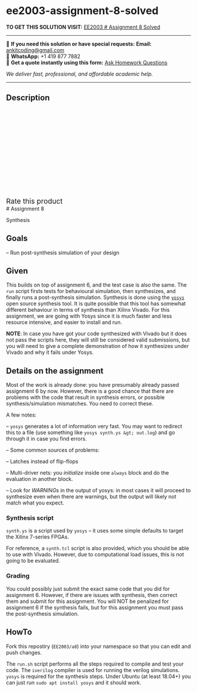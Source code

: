 # ee2003-assignment-8-solved
**TO GET THIS SOLUTION VISIT:** [EE2003 # Assignment 8 Solved](https://www.ankitcodinghub.com/product/ee2003-assignment-8-solved/)


---

📩 **If you need this solution or have special requests:** **Email:** ankitcoding@gmail.com  
📱 **WhatsApp:** +1 419 877 7882  
📄 **Get a quote instantly using this form:** [Ask Homework Questions](https://www.ankitcodinghub.com/services/ask-homework-questions/)

*We deliver fast, professional, and affordable academic help.*

---

<h2>Description</h2>



<div class="kk-star-ratings kksr-auto kksr-align-center kksr-valign-top" data-payload="{&quot;align&quot;:&quot;center&quot;,&quot;id&quot;:&quot;90773&quot;,&quot;slug&quot;:&quot;default&quot;,&quot;valign&quot;:&quot;top&quot;,&quot;ignore&quot;:&quot;&quot;,&quot;reference&quot;:&quot;auto&quot;,&quot;class&quot;:&quot;&quot;,&quot;count&quot;:&quot;0&quot;,&quot;legendonly&quot;:&quot;&quot;,&quot;readonly&quot;:&quot;&quot;,&quot;score&quot;:&quot;0&quot;,&quot;starsonly&quot;:&quot;&quot;,&quot;best&quot;:&quot;5&quot;,&quot;gap&quot;:&quot;4&quot;,&quot;greet&quot;:&quot;Rate this product&quot;,&quot;legend&quot;:&quot;0\/5 - (0 votes)&quot;,&quot;size&quot;:&quot;24&quot;,&quot;title&quot;:&quot;EE2003 # Assignment 8 Solved&quot;,&quot;width&quot;:&quot;0&quot;,&quot;_legend&quot;:&quot;{score}\/{best} - ({count} {votes})&quot;,&quot;font_factor&quot;:&quot;1.25&quot;}">

<div class="kksr-stars">

<div class="kksr-stars-inactive">
            <div class="kksr-star" data-star="1" style="padding-right: 4px">


<div class="kksr-icon" style="width: 24px; height: 24px;"></div>
        </div>
            <div class="kksr-star" data-star="2" style="padding-right: 4px">


<div class="kksr-icon" style="width: 24px; height: 24px;"></div>
        </div>
            <div class="kksr-star" data-star="3" style="padding-right: 4px">


<div class="kksr-icon" style="width: 24px; height: 24px;"></div>
        </div>
            <div class="kksr-star" data-star="4" style="padding-right: 4px">


<div class="kksr-icon" style="width: 24px; height: 24px;"></div>
        </div>
            <div class="kksr-star" data-star="5" style="padding-right: 4px">


<div class="kksr-icon" style="width: 24px; height: 24px;"></div>
        </div>
    </div>

<div class="kksr-stars-active" style="width: 0px;">
            <div class="kksr-star" style="padding-right: 4px">


<div class="kksr-icon" style="width: 24px; height: 24px;"></div>
        </div>
            <div class="kksr-star" style="padding-right: 4px">


<div class="kksr-icon" style="width: 24px; height: 24px;"></div>
        </div>
            <div class="kksr-star" style="padding-right: 4px">


<div class="kksr-icon" style="width: 24px; height: 24px;"></div>
        </div>
            <div class="kksr-star" style="padding-right: 4px">


<div class="kksr-icon" style="width: 24px; height: 24px;"></div>
        </div>
            <div class="kksr-star" style="padding-right: 4px">


<div class="kksr-icon" style="width: 24px; height: 24px;"></div>
        </div>
    </div>
</div>


<div class="kksr-legend" style="font-size: 19.2px;">
            <span class="kksr-muted">Rate this product</span>
    </div>
    </div>
# Assignment 8

Synthesis

## Goals

– Run post-synthesis simulation of your design

## Given

This builds on top of assignment 6, and the test case is also the same. The `run` script firsts tests for behavioural simulation, then synthesizes, and finally runs a post-synthesis simulation. Synthesis is done using the [`yosys`](http://www.clifford.at/yosys/) open source synthesis tool. It is quite possible that this tool has somewhat different behaviour in terms of synthesis than Xilinx Vivado. For this assignment, we are going with Yosys since it is much faster and less resource intensive, and easier to install and run.

**NOTE**: In case you have got your code synthesized with Vivado but it does not pass the scripts here, they will still be considered valid submissions, but you will need to give a complete demonstration of how it synthesizes under Vivado and why it fails under Yosys.

## Details on the assignment

Most of the work is already done: you have presumably already passed assignment 6 by now. However, there is a good chance that there are problems with the code that result in synthesis errors, or possible synthesis/simulation mismatches. You need to correct these.

A few notes:

– `yosys` generates a lot of information very fast. You may want to redirect this to a file (use something like `yosys synth.ys &gt; out.log`) and go through it in case you find errors.

– Some common sources of problems:

– Latches instead of flip-flops

– Multi-driver nets: you *initialize* inside one `always` block and do the evaluation in another block.

– Look for *WARNING*s in the output of yosys: in most cases it will proceed to synthesize even when there are warnings, but the output will likely not match what you expect.

### Synthesis script

`synth.ys` is a script used by `yosys` – it uses some simple defaults to target the Xilinx 7-series FPGAs.

For reference, a `synth.tcl` script is also provided, which you should be able to use with Vivado. However, due to computational load issues, this is not going to be evaluated.

### Grading

You could possibly just submit the exact same code that you did for assignment 6. However, if there are issues with synthesis, then correct them and submit for this assignment. You will NOT be penalized for assignment 6 if the synthesis fails, but for this assignment you must pass the post-synthesis simulation.

## HowTo

Fork this repostiry (`EE2003/a8`) into your namespace so that you can edit and push changes.

The `run.sh` script performs all the steps required to compile and test your code. The `iverilog` compiler is used for running the verilog simulations. `yosys` is required for the synthesis steps. Under Ubuntu (at least 18.04+) you can just run `sudo apt install yosys` and it should work.

&nbsp;
